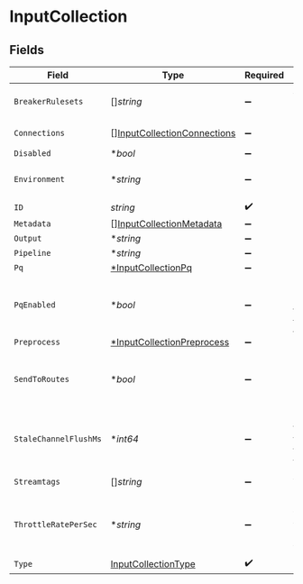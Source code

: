 # InputCollection


## Fields

| Field                                                                                                                                                                                              | Type                                                                                                                                                                                               | Required                                                                                                                                                                                           | Description                                                                                                                                                                                        |
| -------------------------------------------------------------------------------------------------------------------------------------------------------------------------------------------------- | -------------------------------------------------------------------------------------------------------------------------------------------------------------------------------------------------- | -------------------------------------------------------------------------------------------------------------------------------------------------------------------------------------------------- | -------------------------------------------------------------------------------------------------------------------------------------------------------------------------------------------------- |
| `BreakerRulesets`                                                                                                                                                                                  | []*string*                                                                                                                                                                                         | :heavy_minus_sign:                                                                                                                                                                                 | A list of event breaking rulesets that will be applied, in order, to the input data stream.                                                                                                        |
| `Connections`                                                                                                                                                                                      | [][InputCollectionConnections](../../models/shared/inputcollectionconnections.md)                                                                                                                  | :heavy_minus_sign:                                                                                                                                                                                 | Direct connections to Destinations, optionally via a Pipeline or a Pack.                                                                                                                           |
| `Disabled`                                                                                                                                                                                         | **bool*                                                                                                                                                                                            | :heavy_minus_sign:                                                                                                                                                                                 | Enable/disable this input                                                                                                                                                                          |
| `Environment`                                                                                                                                                                                      | **string*                                                                                                                                                                                          | :heavy_minus_sign:                                                                                                                                                                                 | Optionally, enable this config only on a specified Git branch. If empty, will be enabled everywhere.                                                                                               |
| `ID`                                                                                                                                                                                               | *string*                                                                                                                                                                                           | :heavy_check_mark:                                                                                                                                                                                 | Unique ID for this input                                                                                                                                                                           |
| `Metadata`                                                                                                                                                                                         | [][InputCollectionMetadata](../../models/shared/inputcollectionmetadata.md)                                                                                                                        | :heavy_minus_sign:                                                                                                                                                                                 | Fields to add to events from this input.                                                                                                                                                           |
| `Output`                                                                                                                                                                                           | **string*                                                                                                                                                                                          | :heavy_minus_sign:                                                                                                                                                                                 | Destination to send results to.                                                                                                                                                                    |
| `Pipeline`                                                                                                                                                                                         | **string*                                                                                                                                                                                          | :heavy_minus_sign:                                                                                                                                                                                 | Pipeline to process results.                                                                                                                                                                       |
| `Pq`                                                                                                                                                                                               | [*InputCollectionPq](../../models/shared/inputcollectionpq.md)                                                                                                                                     | :heavy_minus_sign:                                                                                                                                                                                 | N/A                                                                                                                                                                                                |
| `PqEnabled`                                                                                                                                                                                        | **bool*                                                                                                                                                                                            | :heavy_minus_sign:                                                                                                                                                                                 | For details on Persistent Queues, see: [https://docs.cribl.io/stream/persistent-queues](https://docs.cribl.io/stream/persistent-queues)                                                            |
| `Preprocess`                                                                                                                                                                                       | [*InputCollectionPreprocess](../../models/shared/inputcollectionpreprocess.md)                                                                                                                     | :heavy_minus_sign:                                                                                                                                                                                 | N/A                                                                                                                                                                                                |
| `SendToRoutes`                                                                                                                                                                                     | **bool*                                                                                                                                                                                            | :heavy_minus_sign:                                                                                                                                                                                 | If set to Yes, events will be sent to normal routing and event processing. Set to No if you want to select a specific Pipeline/Destination combination.                                            |
| `StaleChannelFlushMs`                                                                                                                                                                              | **int64*                                                                                                                                                                                           | :heavy_minus_sign:                                                                                                                                                                                 | The amount of time (in milliseconds) the Event Breaker will wait for new data to be sent to a specific channel, before flushing the data stream out, as-is, to the Pipelines.                      |
| `Streamtags`                                                                                                                                                                                       | []*string*                                                                                                                                                                                         | :heavy_minus_sign:                                                                                                                                                                                 | Add tags for filtering and grouping in @{product}.                                                                                                                                                 |
| `ThrottleRatePerSec`                                                                                                                                                                               | **string*                                                                                                                                                                                          | :heavy_minus_sign:                                                                                                                                                                                 | Rate (in bytes per second) to throttle while writing to an output. Also takes values with multiple-byte units, such as KB, MB, GB, etc. (E.g., 42 MB.) Default value of 0 specifies no throttling. |
| `Type`                                                                                                                                                                                             | [InputCollectionType](../../models/shared/inputcollectiontype.md)                                                                                                                                  | :heavy_check_mark:                                                                                                                                                                                 | N/A                                                                                                                                                                                                |